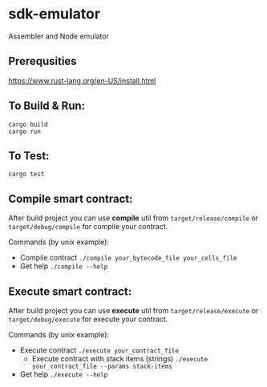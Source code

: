 # sdk-emulator
Assembler and Node emulator

## Prerequsities

https://www.rust-lang.org/en-US/install.html

## To Build & Run:

```
cargo build
cargo run
```

## To Test:
```
cargo test
```

## Compile smart contract:

After build project you can use **compile** util from `target/release/compile` or `target/debug/compile` for compile your contract.

Commands (by unix example):
- Compile contract
  `./compile your_bytecode_file your_cells_file`
- Get help
  `./compile --help`

## Execute smart contract:

After build project you can use **execute** util from `target/release/execute` or `target/debug/execute` for execute your contract.

Commands (by unix example):
- Execute contract
  `./execute your_contract_file`
  - Execute contract with stack items (strings)
    `./execute your_contract_file --params stack-items`
- Get help
  `./execute --help`
